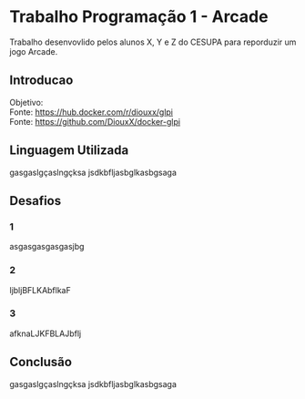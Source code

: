 # Trabalho Programação 1 - Arcade

Trabalho desenvovlido pelos alunos X, Y e Z do CESUPA para reporduzir um jogo Arcade.

## Introducao

Objetivo: 
<br>Fonte: https://hub.docker.com/r/diouxx/glpi
<br>Fonte: https://github.com/DiouxX/docker-glpi

## Linguagem Utilizada

gasgaslgçaslngçksa
jsdkbfljasbglkasbgsaga

## Desafios

### 1

asgasgasgasgasjbg

### 2

ljbljBFLKAbflkaF

### 3

afknaLJKFBLAJbflj

## Conclusão

gasgaslgçaslngçksa
jsdkbfljasbglkasbgsaga